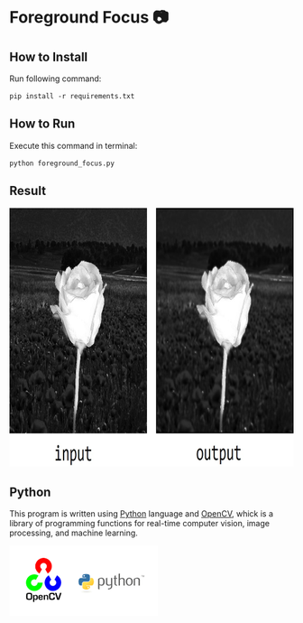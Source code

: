 
# Foreground Focus 📷


## How to Install
Run following command:
```
pip install -r requirements.txt
```

## How to Run
Execute this command in terminal:
```
python foreground_focus.py
```

## Result

<img src="input\flower.jpg" width="826.7" height="458.7">


## Python
This program is written using [Python](https://www.python.org/) language and [OpenCV](https://opencv.org/), whick is a library of programming functions for real-time computer vision, image processing, and machine learning.

<img src="input\opencv.webp" width="262.5" height="124.75">